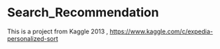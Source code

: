 # Search_Recommendation
This is a project from Kaggle 2013 , https://www.kaggle.com/c/expedia-personalized-sort
